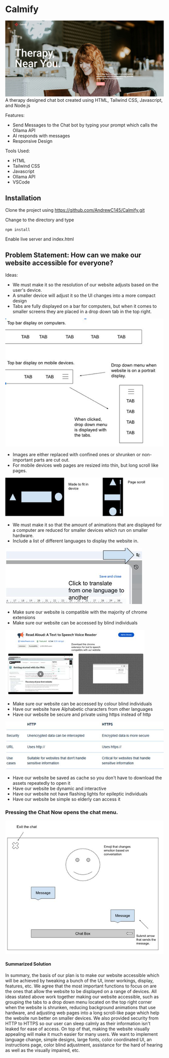 # Calmify

![calmify-main](./dist/assets/calmify-main.JPG)
A therapy designed chat bot created using HTML, Tailwind CSS, Javascript, and Node.js

Features:

- Send Messages to the Chat bot by typing your prompt which calls the Ollama API
- AI responds with messages
- Responsive Design

Tools Used:

- HTML
- Tailwind CSS
- Javascript
- Ollama API
- VSCode

## Installation
Clone the project using https://github.com/AndrewC145/Calmify.git

Change to the directory and type 
```
npm install
```
Enable live server and index.html


## Problem Statement: How can we make our website accessible for everyone?

Ideas:

- We must make it so the resolution of our website adjusts based on the user's device.
- A smaller device will adjust it so the UI changes into a more compact design
- Tabs are fully displayed on a bar for computers, but when it comes to smaller screens they are placed in a drop down tab in the top right.

![navigation bar](./dist/assets/readme-nav.JPG)

- Images are either replaced with confined ones or shrunken or non-important parts are cut out.
- For mobile devices web pages are resized into thin, but long scroll like pages.

![mobile-design](./dist/assets/readme-mobile.JPG)

- We must make it so that the amount of animations that are displayed for a computer are reduced for smaller devices which run on smaller hardware.
- Include a list of different languages to display the website in.

![translation-instruction](./frontend/src/assets/readme-translate.JPG)

- Make sure our website is compatible with the majority of chrome extensions
- Make sure our website can be accessed by blind individuals

![read-aloud-extension](./dist/assets/readme-aloud.JPG)

- Make sure our website can be accessed by colour blind individuals
- Have our website have Alphabetic characters from other languages
- Have our website be secure and private using https instead of http

![security-https](./dist/assets/readme-secur.JPG)

- Have our website be saved as cache so you don't have to download the assets repeatedly to open it
- Have our website be dynamic and interactive
- Have our website not have flashing lights for epileptic individuals
- Have our website be simple so elderly can access it

### Pressing the Chat Now opens the chat menu.

![chatbot-prototype](./dist/assets/readme-chat.JPG)

#### Summarized Solution

In summary, the basis of our plan is to make our website accessible which will be achieved by tweaking a bunch of the UI, inner workings, display, features, etc. We agree that the most important functions to focus on are the ones that allow the website to be displayed on a range of devices. All ideas stated above work together making our website accessible, such as grouping the tabs to a drop down menu located on the top right corner when the website is shrunken, reducing background animations that use hardware, and adjusting web pages into a long scroll-like page which help the website run better on smaller devices. We also provided security from HTTP to HTTPS so our user can sleep calmly as their information isn't leaked for ease of access. On top of that, making the website visually appealing will make it much easier for many users. We want to implement language change, simple designs, large fonts, color coordinated UI, an instructions page, color blind adjustment, assistance for the hard of hearing as well as the visually impaired, etc.
